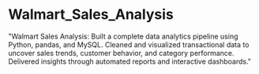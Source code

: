 # Walmart_Sales_Analysis
"Walmart Sales Analysis: Built a complete data analytics pipeline using Python, pandas, and MySQL. Cleaned and visualized transactional data to uncover sales trends, customer behavior, and category performance. Delivered insights through automated reports and interactive dashboards."
